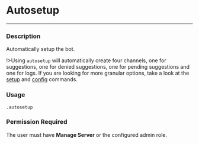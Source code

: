 # Autosetup
---
### Description
Automatically setup the bot.

!>Using `autosetup` will automatically create four channels, one for suggestions, one for denied suggestions, one for pending suggestions and one for logs. If you are looking for more granular options, take a look at the [setup](NAME_OF_LANG/admin/setup.md) and [config](NAME_OF_LANG/admin/config.md) commands.

### Usage
```
.autosetup
```
### Permission Required
The user must have **Manage Server** or the configured admin role.
